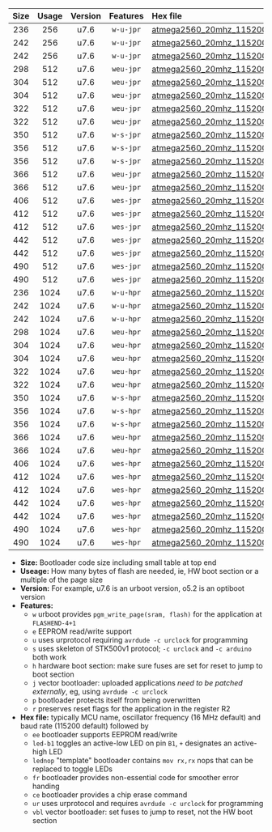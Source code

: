 |Size|Usage|Version|Features|Hex file|
|:-:|:-:|:-:|:-:|:--|
|236|256|u7.6|`w-u-jpr`|[atmega2560_20mhz_115200bps_ur_vbl.hex](https://raw.githubusercontent.com/stefanrueger/urboot/main/bootloaders/atmega2560/fcpu_20mhz/115200_bps/atmega2560_20mhz_115200bps_ur_vbl.hex)|
|242|256|u7.6|`w-u-jpr`|[atmega2560_20mhz_115200bps_led+b7_ur_vbl.hex](https://raw.githubusercontent.com/stefanrueger/urboot/main/bootloaders/atmega2560/fcpu_20mhz/115200_bps/atmega2560_20mhz_115200bps_led+b7_ur_vbl.hex)|
|242|256|u7.6|`w-u-jpr`|[atmega2560_20mhz_115200bps_lednop_ur_vbl.hex](https://raw.githubusercontent.com/stefanrueger/urboot/main/bootloaders/atmega2560/fcpu_20mhz/115200_bps/atmega2560_20mhz_115200bps_lednop_ur_vbl.hex)|
|298|512|u7.6|`weu-jpr`|[atmega2560_20mhz_115200bps_ee_ur_vbl.hex](https://raw.githubusercontent.com/stefanrueger/urboot/main/bootloaders/atmega2560/fcpu_20mhz/115200_bps/atmega2560_20mhz_115200bps_ee_ur_vbl.hex)|
|304|512|u7.6|`weu-jpr`|[atmega2560_20mhz_115200bps_ee_led+b7_ur_vbl.hex](https://raw.githubusercontent.com/stefanrueger/urboot/main/bootloaders/atmega2560/fcpu_20mhz/115200_bps/atmega2560_20mhz_115200bps_ee_led+b7_ur_vbl.hex)|
|304|512|u7.6|`weu-jpr`|[atmega2560_20mhz_115200bps_ee_lednop_ur_vbl.hex](https://raw.githubusercontent.com/stefanrueger/urboot/main/bootloaders/atmega2560/fcpu_20mhz/115200_bps/atmega2560_20mhz_115200bps_ee_lednop_ur_vbl.hex)|
|322|512|u7.6|`weu-jpr`|[atmega2560_20mhz_115200bps_ee_led+b7_fr_ur_vbl.hex](https://raw.githubusercontent.com/stefanrueger/urboot/main/bootloaders/atmega2560/fcpu_20mhz/115200_bps/atmega2560_20mhz_115200bps_ee_led+b7_fr_ur_vbl.hex)|
|322|512|u7.6|`weu-jpr`|[atmega2560_20mhz_115200bps_ee_lednop_fr_ur_vbl.hex](https://raw.githubusercontent.com/stefanrueger/urboot/main/bootloaders/atmega2560/fcpu_20mhz/115200_bps/atmega2560_20mhz_115200bps_ee_lednop_fr_ur_vbl.hex)|
|350|512|u7.6|`w-s-jpr`|[atmega2560_20mhz_115200bps_vbl.hex](https://raw.githubusercontent.com/stefanrueger/urboot/main/bootloaders/atmega2560/fcpu_20mhz/115200_bps/atmega2560_20mhz_115200bps_vbl.hex)|
|356|512|u7.6|`w-s-jpr`|[atmega2560_20mhz_115200bps_led+b7_vbl.hex](https://raw.githubusercontent.com/stefanrueger/urboot/main/bootloaders/atmega2560/fcpu_20mhz/115200_bps/atmega2560_20mhz_115200bps_led+b7_vbl.hex)|
|356|512|u7.6|`w-s-jpr`|[atmega2560_20mhz_115200bps_lednop_vbl.hex](https://raw.githubusercontent.com/stefanrueger/urboot/main/bootloaders/atmega2560/fcpu_20mhz/115200_bps/atmega2560_20mhz_115200bps_lednop_vbl.hex)|
|366|512|u7.6|`weu-jpr`|[atmega2560_20mhz_115200bps_ee_led+b7_fr_ce_ur_vbl.hex](https://raw.githubusercontent.com/stefanrueger/urboot/main/bootloaders/atmega2560/fcpu_20mhz/115200_bps/atmega2560_20mhz_115200bps_ee_led+b7_fr_ce_ur_vbl.hex)|
|366|512|u7.6|`weu-jpr`|[atmega2560_20mhz_115200bps_ee_lednop_fr_ce_ur_vbl.hex](https://raw.githubusercontent.com/stefanrueger/urboot/main/bootloaders/atmega2560/fcpu_20mhz/115200_bps/atmega2560_20mhz_115200bps_ee_lednop_fr_ce_ur_vbl.hex)|
|406|512|u7.6|`wes-jpr`|[atmega2560_20mhz_115200bps_ee_vbl.hex](https://raw.githubusercontent.com/stefanrueger/urboot/main/bootloaders/atmega2560/fcpu_20mhz/115200_bps/atmega2560_20mhz_115200bps_ee_vbl.hex)|
|412|512|u7.6|`wes-jpr`|[atmega2560_20mhz_115200bps_ee_led+b7_vbl.hex](https://raw.githubusercontent.com/stefanrueger/urboot/main/bootloaders/atmega2560/fcpu_20mhz/115200_bps/atmega2560_20mhz_115200bps_ee_led+b7_vbl.hex)|
|412|512|u7.6|`wes-jpr`|[atmega2560_20mhz_115200bps_ee_lednop_vbl.hex](https://raw.githubusercontent.com/stefanrueger/urboot/main/bootloaders/atmega2560/fcpu_20mhz/115200_bps/atmega2560_20mhz_115200bps_ee_lednop_vbl.hex)|
|442|512|u7.6|`wes-jpr`|[atmega2560_20mhz_115200bps_ee_led+b7_fr_vbl.hex](https://raw.githubusercontent.com/stefanrueger/urboot/main/bootloaders/atmega2560/fcpu_20mhz/115200_bps/atmega2560_20mhz_115200bps_ee_led+b7_fr_vbl.hex)|
|442|512|u7.6|`wes-jpr`|[atmega2560_20mhz_115200bps_ee_lednop_fr_vbl.hex](https://raw.githubusercontent.com/stefanrueger/urboot/main/bootloaders/atmega2560/fcpu_20mhz/115200_bps/atmega2560_20mhz_115200bps_ee_lednop_fr_vbl.hex)|
|490|512|u7.6|`wes-jpr`|[atmega2560_20mhz_115200bps_ee_led+b7_fr_ce_vbl.hex](https://raw.githubusercontent.com/stefanrueger/urboot/main/bootloaders/atmega2560/fcpu_20mhz/115200_bps/atmega2560_20mhz_115200bps_ee_led+b7_fr_ce_vbl.hex)|
|490|512|u7.6|`wes-jpr`|[atmega2560_20mhz_115200bps_ee_lednop_fr_ce_vbl.hex](https://raw.githubusercontent.com/stefanrueger/urboot/main/bootloaders/atmega2560/fcpu_20mhz/115200_bps/atmega2560_20mhz_115200bps_ee_lednop_fr_ce_vbl.hex)|
|236|1024|u7.6|`w-u-hpr`|[atmega2560_20mhz_115200bps_ur.hex](https://raw.githubusercontent.com/stefanrueger/urboot/main/bootloaders/atmega2560/fcpu_20mhz/115200_bps/atmega2560_20mhz_115200bps_ur.hex)|
|242|1024|u7.6|`w-u-hpr`|[atmega2560_20mhz_115200bps_led+b7_ur.hex](https://raw.githubusercontent.com/stefanrueger/urboot/main/bootloaders/atmega2560/fcpu_20mhz/115200_bps/atmega2560_20mhz_115200bps_led+b7_ur.hex)|
|242|1024|u7.6|`w-u-hpr`|[atmega2560_20mhz_115200bps_lednop_ur.hex](https://raw.githubusercontent.com/stefanrueger/urboot/main/bootloaders/atmega2560/fcpu_20mhz/115200_bps/atmega2560_20mhz_115200bps_lednop_ur.hex)|
|298|1024|u7.6|`weu-hpr`|[atmega2560_20mhz_115200bps_ee_ur.hex](https://raw.githubusercontent.com/stefanrueger/urboot/main/bootloaders/atmega2560/fcpu_20mhz/115200_bps/atmega2560_20mhz_115200bps_ee_ur.hex)|
|304|1024|u7.6|`weu-hpr`|[atmega2560_20mhz_115200bps_ee_led+b7_ur.hex](https://raw.githubusercontent.com/stefanrueger/urboot/main/bootloaders/atmega2560/fcpu_20mhz/115200_bps/atmega2560_20mhz_115200bps_ee_led+b7_ur.hex)|
|304|1024|u7.6|`weu-hpr`|[atmega2560_20mhz_115200bps_ee_lednop_ur.hex](https://raw.githubusercontent.com/stefanrueger/urboot/main/bootloaders/atmega2560/fcpu_20mhz/115200_bps/atmega2560_20mhz_115200bps_ee_lednop_ur.hex)|
|322|1024|u7.6|`weu-hpr`|[atmega2560_20mhz_115200bps_ee_led+b7_fr_ur.hex](https://raw.githubusercontent.com/stefanrueger/urboot/main/bootloaders/atmega2560/fcpu_20mhz/115200_bps/atmega2560_20mhz_115200bps_ee_led+b7_fr_ur.hex)|
|322|1024|u7.6|`weu-hpr`|[atmega2560_20mhz_115200bps_ee_lednop_fr_ur.hex](https://raw.githubusercontent.com/stefanrueger/urboot/main/bootloaders/atmega2560/fcpu_20mhz/115200_bps/atmega2560_20mhz_115200bps_ee_lednop_fr_ur.hex)|
|350|1024|u7.6|`w-s-hpr`|[atmega2560_20mhz_115200bps.hex](https://raw.githubusercontent.com/stefanrueger/urboot/main/bootloaders/atmega2560/fcpu_20mhz/115200_bps/atmega2560_20mhz_115200bps.hex)|
|356|1024|u7.6|`w-s-hpr`|[atmega2560_20mhz_115200bps_led+b7.hex](https://raw.githubusercontent.com/stefanrueger/urboot/main/bootloaders/atmega2560/fcpu_20mhz/115200_bps/atmega2560_20mhz_115200bps_led+b7.hex)|
|356|1024|u7.6|`w-s-hpr`|[atmega2560_20mhz_115200bps_lednop.hex](https://raw.githubusercontent.com/stefanrueger/urboot/main/bootloaders/atmega2560/fcpu_20mhz/115200_bps/atmega2560_20mhz_115200bps_lednop.hex)|
|366|1024|u7.6|`weu-hpr`|[atmega2560_20mhz_115200bps_ee_led+b7_fr_ce_ur.hex](https://raw.githubusercontent.com/stefanrueger/urboot/main/bootloaders/atmega2560/fcpu_20mhz/115200_bps/atmega2560_20mhz_115200bps_ee_led+b7_fr_ce_ur.hex)|
|366|1024|u7.6|`weu-hpr`|[atmega2560_20mhz_115200bps_ee_lednop_fr_ce_ur.hex](https://raw.githubusercontent.com/stefanrueger/urboot/main/bootloaders/atmega2560/fcpu_20mhz/115200_bps/atmega2560_20mhz_115200bps_ee_lednop_fr_ce_ur.hex)|
|406|1024|u7.6|`wes-hpr`|[atmega2560_20mhz_115200bps_ee.hex](https://raw.githubusercontent.com/stefanrueger/urboot/main/bootloaders/atmega2560/fcpu_20mhz/115200_bps/atmega2560_20mhz_115200bps_ee.hex)|
|412|1024|u7.6|`wes-hpr`|[atmega2560_20mhz_115200bps_ee_led+b7.hex](https://raw.githubusercontent.com/stefanrueger/urboot/main/bootloaders/atmega2560/fcpu_20mhz/115200_bps/atmega2560_20mhz_115200bps_ee_led+b7.hex)|
|412|1024|u7.6|`wes-hpr`|[atmega2560_20mhz_115200bps_ee_lednop.hex](https://raw.githubusercontent.com/stefanrueger/urboot/main/bootloaders/atmega2560/fcpu_20mhz/115200_bps/atmega2560_20mhz_115200bps_ee_lednop.hex)|
|442|1024|u7.6|`wes-hpr`|[atmega2560_20mhz_115200bps_ee_led+b7_fr.hex](https://raw.githubusercontent.com/stefanrueger/urboot/main/bootloaders/atmega2560/fcpu_20mhz/115200_bps/atmega2560_20mhz_115200bps_ee_led+b7_fr.hex)|
|442|1024|u7.6|`wes-hpr`|[atmega2560_20mhz_115200bps_ee_lednop_fr.hex](https://raw.githubusercontent.com/stefanrueger/urboot/main/bootloaders/atmega2560/fcpu_20mhz/115200_bps/atmega2560_20mhz_115200bps_ee_lednop_fr.hex)|
|490|1024|u7.6|`wes-hpr`|[atmega2560_20mhz_115200bps_ee_led+b7_fr_ce.hex](https://raw.githubusercontent.com/stefanrueger/urboot/main/bootloaders/atmega2560/fcpu_20mhz/115200_bps/atmega2560_20mhz_115200bps_ee_led+b7_fr_ce.hex)|
|490|1024|u7.6|`wes-hpr`|[atmega2560_20mhz_115200bps_ee_lednop_fr_ce.hex](https://raw.githubusercontent.com/stefanrueger/urboot/main/bootloaders/atmega2560/fcpu_20mhz/115200_bps/atmega2560_20mhz_115200bps_ee_lednop_fr_ce.hex)|

- **Size:** Bootloader code size including small table at top end
- **Useage:** How many bytes of flash are needed, ie, HW boot section or a multiple of the page size
- **Version:** For example, u7.6 is an urboot version, o5.2 is an optiboot version
- **Features:**
  + `w` urboot provides `pgm_write_page(sram, flash)` for the application at `FLASHEND-4+1`
  + `e` EEPROM read/write support
  + `u` uses urprotocol requiring `avrdude -c urclock` for programming
  + `s` uses skeleton of STK500v1 protocol; `-c urclock` and `-c arduino` both work
  + `h` hardware boot section: make sure fuses are set for reset to jump to boot section
  + `j` vector bootloader: uploaded applications *need to be patched externally*, eg, using `avrdude -c urclock`
  + `p` bootloader protects itself from being overwritten
  + `r` preserves reset flags for the application in the register R2
- **Hex file:** typically MCU name, oscillator frequency (16 MHz default) and baud rate (115200 default) followed by
  + `ee` bootloader supports EEPROM read/write
  + `led-b1` toggles an active-low LED on pin `B1`, `+` designates an active-high LED
  + `lednop` "template" bootloader contains `mov rx,rx` nops that can be replaced to toggle LEDs
  + `fr` bootloader provides non-essential code for smoother error handing
  + `ce` bootloader provides a chip erase command
  + `ur` uses urprotocol and requires `avrdude -c urclock` for programming
  + `vbl` vector bootloader: set fuses to jump to reset, not the HW boot section
